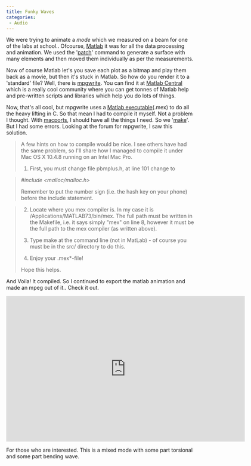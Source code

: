 ```yaml
---
title: Funky Waves
categories:
 - Audio
---
```


We were trying to animate a _mode_ which we measured on a beam for one of the labs at school.. Ofcourse, [Matlab][0] it was for all the data processing and animation. We used the '[patch][1]' command to generate a surface with many elements and then moved them individually as per the measurements.

Now of course Matlab let's you save each plot as a bitmap and play them back as a movie, but then it's stuck in Matlab. So how do you render it to a 'standard' file? Well, there is [mpgwrite][2]. You can find it at [Matlab Central][3] which is a really cool community where you can get tonnes of Matlab help and pre-written scripts and libraries which help you do lots of things.

Now, that's all cool, but mpgwrite uses a [Matlab executable][4](.mex) to do all the heavy lifting in C. So that mean I had to compile it myself. Not a problem I thought. With [macports][5], I should have all the things I need. So we '[make][6]'. But I had some errors. Looking at the forum for mpgwrite, I saw this solution.

> A few hints on how to compile would be nice. I see others have had the same problem, so I'll share how I managed to compile it under Mac OS X 10.4.8 running on an Intel Mac Pro.
>
> 1) First, you must change file pbmplus.h, at line 101 change to
>

> _\#include <malloc/malloc.h\>_
>
> Remember to put the number sign (i.e. the hash key on your phone) before the include statement.
>

> 2) Locate where you mex compiler is. In my case it is /Applications/MATLAB73/bin/mex. The full path must be written in the Makefile, i.e. it says simply "mex" on line 8, however it must be the full path to the mex compiler (as written above).
>
> 3) Type make at the command line (not in MatLab) - of course you must be in the src/ directory to do this.
>
> 4) Enjoy your .mex\*-file!
>
> Hope this helps.
>

And Voila! It compiled. So I continued to export the matlab animation and made an mpeg out of it.. Check it out.

<iframe id="ytplayer" type="text/html" width="640" height="390" src="http://www.youtube.com/embed/R1hfdUpSXaU?&origin=http://chinpen.net/blog"  frameborder="0"/></iframe>

For those who are interested. This is a mixed mode with some part torsional and some part bending wave.


[0]: http://en.wikipedia.org/wiki/Matlab
[1]: http://www.mathworks.com/help/techdoc/ref/patch.html
[2]: http://www.mathworks.com/matlabcentral/fileexchange/309-mpgwrite
[3]: http://www.mathworks.com/matlabcentral/index.html
[4]: http://www.instructables.com/id/SEE8PONF8DOSUKF/
[5]: http://www.macports.org/
[6]: http://en.wikipedia.org/wiki/Make_%28software%29
